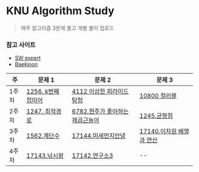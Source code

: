 # KNU Algorithm Study

> 매주 알고리즘 3문제 풀고 개별 풀이 업로드 


### 참고 사이트
* [SW 
expert](https://swexpertacademy.com/main/main.do)
* [Baekjoon](https://www.acmicpc.net/)


|  주|  문제 1|문제 2|문제 3|
|--|--|--|--|
| 1주차| [1256. k번째 접미어](https://github.com/Dong-wook94/KNU-Algorithm-Study/tree/master/SW%20expert/%5BD5%5D_1256_k%EB%B2%88%EC%A7%B8_%EC%A0%91%EB%AF%B8%EC%96%B4) | [4112 이상한 피라미드 탐험](https://github.com/Dong-wook94/KNU-Algorithm-Study/tree/master/SW%20expert/%5BD5%5D_4112_%EC%9D%B4%EC%83%81%ED%95%9C%20%ED%94%BC%EB%9D%BC%EB%AF%B8%EB%93%9C%20%ED%83%90%ED%97%98) |[10800 컬러볼](https://github.com/Dong-wook94/KNU-Algorithm-Study/tree/master/Baekjoon/10800%20%EC%BB%AC%EB%9F%AC%EB%B3%BC)|
| 2주차 | [1247. 최적경로](https://github.com/Dong-wook94/KNU-Algorithm-Study/tree/master/SW%20expert/%5BD5%5D_1247_%EC%B5%9C%EC%A0%81%EA%B2%BD%EB%A1%9C) | [6782.현주가 좋아하는 제곱근놀이](https://github.com/Dong-wook94/KNU-Algorithm-Study/tree/master/SW%20expert/%5BD5%5D_6782_%ED%98%84%EC%A3%BC%EA%B0%80%20%EC%A2%8B%EC%95%84%ED%95%98%EB%8A%94%20%EC%A0%9C%EA%B3%B1%EA%B7%BC%20%EB%86%80%EC%9D%B4) | [1245.균형점](https://github.com/Dong-wook94/KNU-Algorithm-Study/tree/master/SW%20expert/1245_%5BSW%20문제해결%20응용%5D_균형점)|
|3주차|[1562.계단수](https://github.com/Dong-wook94/KNU-Algorithm-Study/tree/master/Baekjoon/1562%20%EA%B3%84%EB%8B%A8%EC%88%98)|[17144.미세먼지안녕](https://github.com/Dong-wook94/KNU-Algorithm-Study/tree/master/Baekjoon/17144%20%EB%AF%B8%EC%84%B8%EB%A8%BC%EC%A7%80%EC%95%88%EB%85%95)|[17140.이차원 배열과 연산](https://github.com/Dong-wook94/KNU-Algorithm-Study/tree/master/Baekjoon/17140%20%EC%9D%B4%EC%B0%A8%EC%9B%90%20%EB%B0%B0%EC%97%B4%EA%B3%BC%20%EC%97%B0%EC%82%B0)|
|4주차|[17143.낚시왕](https://github.com/Dong-wook94/KNU-Algorithm-Study/tree/master/Baekjoon/17143%20%EB%82%9A%EC%8B%9C%EC%99%95)|[17142.연구소3](https://github.com/Dong-wook94/KNU-Algorithm-Study/tree/master/Baekjoon/17142%20%EC%97%B0%EA%B5%AC%EC%86%8C3)|--|
